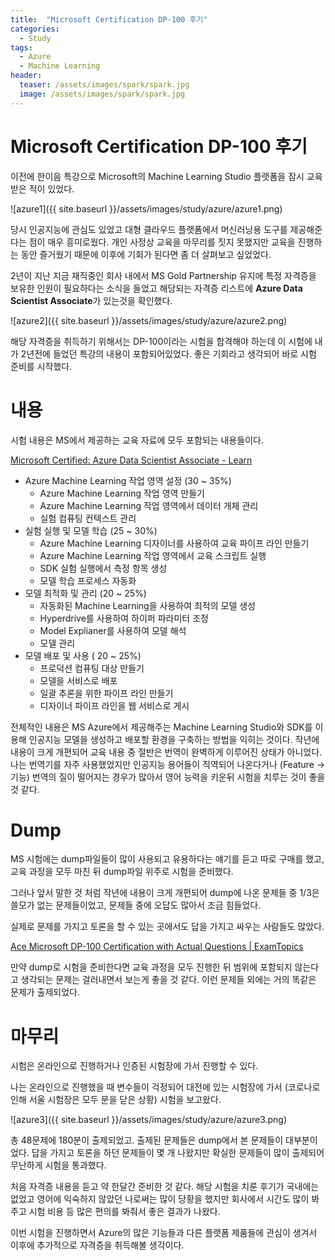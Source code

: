 ```yaml
---
title:  "Microsoft Certification DP-100 후기"
categories:
  - Study
tags:
  - Azure
  - Machine Learning
header:
  teaser: /assets/images/spark/spark.jpg
  image: /assets/images/spark/spark.jpg
---  
```

# Microsoft Certification DP-100 후기

이전에 한이음 특강으로 Microsoft의 Machine Learning Studio 플랫폼을 잠시 교육받은 적이 있었다.   

![azure1]({{ site.baseurl }}/assets/images/study/azure/azure1.png)  
  


당시 인공지능에 관심도 있었고 대형 클라우드 플랫폼에서 머신러닝용 도구를 제공해준다는 점이 매우 흥미로웠다. 개인 사정상 교육을 마무리를 짓지 못했지만 교육을 진행하는 동안 즐거웠기 때문에 이후에 기회가 된다면 좀 더 살펴보고 싶었었다.

2년이 지난 지금 재직중인 회사 내에서 MS Gold Partnership 유지에 특정 자격증을 보유한 인원이 필요하다는 소식을 들었고 해당되는 자격증 리스트에 **Azure Data Scientist Associate**가 있는것을 확인했다. 

![azure2]({{ site.baseurl }}/assets/images/study/azure/azure2.png)  

해당 자격증을 취득하기 위해서는 DP-100이라는 시험을 합격해야 하는데 이 시험에 내가 2년전에 들었던 특강의 내용이 포함되어있었다.  좋은 기회라고 생각되어 바로 시험 준비를 시작했다.  

# 내용

시험 내용은 MS에서 제공하는 교육 자료에 모두 포함되는 내용들이다. 

[Microsoft Certified: Azure Data Scientist Associate - Learn](https://docs.microsoft.com/ko-kr/learn/certifications/azure-data-scientist/?wt.mc_id=learningredirect_certs-web-wwl&tab=tab-learning-paths)  

- Azure Machine Learning 작업 영역 설정 (30 ~ 35%)
    - Azure Machine Learning 작업 영역 만들기
    - Azure Machine Learning 작업 영역에서 데이터 개체 관리
    - 실험 컴퓨팅 컨텍스트 관리
- 실험 실행 및 모델 학습 (25 ~ 30%)
    - Azure Machine Learning 디자이너를 사용하여 교육 파이프 라인 만들기
    - Azure Machine Learning 작업 영역에서 교육 스크립트 실행
    - SDK 실험 실행에서 측정 항목 생성
    - 모델 학습 프로세스 자동화
- 모델 최적화 및 관리 (20 ~ 25%)
    - 자동화된 Machine Learning을 사용하여 최적의 모델 생성
    - Hyperdrive를 사용하여 하이퍼 파라미터 조정
    - Model Explianer를 사용하여 모델 해석
    - 모델 관리
- 모델 배포 및 사용 ( 20 ~ 25%)
    - 프로덕션 컴퓨팅 대상 만들기
    - 모델을 서비스로 배포
    - 일괄 추론을 위한 파이프 라인 만들기
    - 디자이너 파이프 라인을 웹 서비스로 게시

전체적인 내용은 MS Azure에서 제공해주는 Machine Learning Studio와 SDK를 이용해 인공지능 모델을 생성하고 배포할 환경을 구축하는 방법을 익히는 것이다.  작년에 내용이 크게 개편되어 교육 내용 중 절반은 번역이 완벽하게 이루어진 상태가 아니었다. 나는 번역기를 자주 사용했었지만 인공지능 용어들이 직역되어 나온다거나 (Feature → 기능) 번역의 질이 떨어지는 경우가 많아서 영어 능력을 키운뒤 시험을 치루는 것이 좋을 것 같다.

# Dump

MS 시험에는 dump파일들이 많이 사용되고 유용하다는 얘기를 듣고 따로 구매를 했고, 교육 과정을 모두 마친 뒤 dump파일 위주로 시험을 준비했다. 

그러나 앞서 말한 것 처럼 작년에 내용이 크게 개편되어 dump에 나온 문제들 중 1/3은 쓸모가 없는 문제들이었고, 문제들 중에 오답도 많아서 조금 힘들었다.

실제로 문제를 가지고 토론을 할 수 있는 곳에서도 답을 가지고 싸우는 사람들도 많았다.

[Ace Microsoft DP-100 Certification with Actual Questions | ExamTopics](https://www.examtopics.com/exams/microsoft/dp-100/)

만약 dump로 시험을 준비한다면 교육 과정을 모두 진행한 뒤 범위에 포함되지 않는다고 생각되는 문제는 걸러내면서 보는게 좋을 것 같다. 이런 문제들 외에는 거의 똑같은 문제가 출제되었다.

# 마무리

시험은 온라인으로 진행하거나 인증된 시험장에 가서 진행할 수 있다.  

나는 온라인으로 진행했을 때 변수들이 걱정되어 대전에 있는 시험장에 가서 (코로나로 인해 서울 시험장은 모두 문을 닫은 상황) 시험을 보고왔다.  

![azure3]({{ site.baseurl }}/assets/images/study/azure/azure3.png)  

총 48문제에 180분이 출제되었고. 출제된 문제들은 dump에서 본 문제들이 대부분이었다. 답을 가지고 토론을 하던 문제들이 몇 개 나왔지만 확실한 문제들이 많이 출제되어 무난하게 시험을 통과했다.  

처음 자격증 내용을 듣고 약 한달간 준비한 것 같다. 해당 시험을 치룬 후기가 국내에는 없었고 영어에 익숙하지 않았던 나로써는 많이 당황을 했지만 회사에서 시간도 많이 봐주고 시험 비용 등 많은 편의를 봐줘서 좋은 결과가 나왔다.  

이번 시험을 진행하면서 Azure의 많은 기능들과 다른 플랫폼 제품들에 관심이 생겨서 이후에 추가적으로 자격증을 취득해볼 생각이다.
